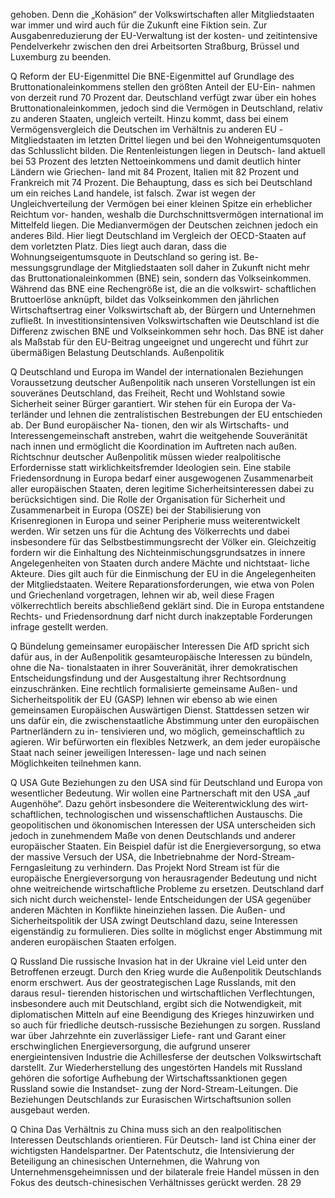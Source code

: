 gehoben. Denn die „Kohäsion“ der Volkswirtschaften aller Mitgliedstaaten war immer und wird auch für die 
Zukunft eine Fiktion sein. Zur Ausgabenreduzierung der EU-Verwaltung ist der kosten- und zeitintensive 
Pendelverkehr zwischen den drei Arbeitsorten Straßburg, Brüssel und Luxemburg zu beenden. 
 
Q Reform der EU-Eigenmittel
Die BNE-Eigenmittel auf Grundlage des Bruttonationaleinkommens stellen den größten Anteil der EU-Ein-
nahmen von derzeit rund 70 Prozent dar. Deutschland verfügt zwar über ein hohes Bruttonationaleinkommen, 
jedoch sind die Vermögen in Deutschland, relativ zu anderen Staaten, ungleich verteilt. Hinzu kommt, dass 
bei einem Vermögensvergleich die Deutschen im Verhältnis zu anderen EU 
-Mitgliedstaaten im letzten Drittel 
liegen und bei den Wohneigentumsquoten das Schlusslicht bilden. Die Rentenleistungen liegen in Deutsch-
land aktuell bei 53 Prozent des letzten Nettoeinkommens und damit deutlich hinter Ländern wie Griechen-
land mit 84 Prozent, Italien mit 82 Prozent und Frankreich mit 74 Prozent. Die Behauptung, dass es sich bei 
Deutschland um ein reiches Land handele, ist falsch.
Zwar ist wegen der Ungleichverteilung der Vermögen bei einer kleinen Spitze ein erheblicher Reichtum vor-
handen, weshalb die Durchschnittsvermögen international im Mittelfeld liegen. Die Medianvermögen der 
Deutschen zeichnen jedoch ein anderes Bild. Hier liegt Deutschland im Vergleich der OECD-Staaten auf dem 
vorletzten Platz. Dies liegt auch daran, dass die Wohnungseigentumsquote in Deutschland so gering ist. Be-
messungsgrundlage der Mitgliedstaaten soll daher in Zukunft nicht mehr das Bruttonationaleinkommen 
(BNE) sein, sondern das Volkseinkommen. Während das BNE eine Rechengröße ist, die an die volkswirt-
schaftlichen Bruttoerlöse anknüpft, bildet das Volkseinkommen den jährlichen Wirtschaftsertrag einer 
Volkswirtschaft ab, der Bürgern und Unternehmen zufließt. In investitionsintensiven Volkswirtschaften wie 
Deutschland ist die Differenz zwischen BNE und Volkseinkommen sehr hoch. Das BNE ist daher als Maßstab 
für den EU-Beitrag ungeeignet und ungerecht und führt zur übermäßigen Belastung Deutschlands. 
Außenpolitik
 
Q Deutschland und Europa im Wandel der internationalen Beziehungen
Voraussetzung deutscher Außenpolitik nach unseren Vorstellungen ist ein souveränes Deutschland, das 
Freiheit, Recht und Wohlstand sowie Sicherheit seiner Bürger garantiert. Wir stehen für ein Europa der Va-
terländer und lehnen die zentralistischen Bestrebungen der EU entschieden ab. Der Bund europäischer Na-
tionen, den wir als Wirtschafts- und Interessengemeinschaft anstreben, wahrt die weitgehende Souveränität 
nach innen und ermöglicht die Koordination im Auftreten nach außen. Richtschnur deutscher Außenpolitik 
müssen wieder realpolitische Erfordernisse statt wirklichkeitsfremder Ideologien sein. 
Eine stabile Friedensordnung in Europa bedarf einer ausgewogenen Zusammenarbeit aller europäischen 
Staaten, deren legitime Sicherheitsinteressen dabei zu berücksichtigen sind. Die Rolle der Organisation für 
Sicherheit und Zusammenarbeit in Europa (OSZE) bei der Stabilisierung von Krisenregionen in Europa und 
seiner Peripherie muss weiterentwickelt werden. Wir setzen uns für die Achtung des Völkerrechts und dabei 
insbesondere für das Selbstbestimmungsrecht der Völker ein. Gleichzeitig fordern wir die Einhaltung des 
Nichteinmischungsgrundsatzes in innere Angelegenheiten von Staaten durch andere Mächte und nichtstaat-
liche Akteure. Dies gilt auch für die Einmischung der EU in die Angelegenheiten der Mitgliedstaaten. Weitere 
Reparationsforderungen, wie etwa von Polen und Griechenland vorgetragen, lehnen wir ab, weil diese Fragen 
völkerrechtlich bereits abschließend geklärt sind. Die in Europa entstandene Rechts- und Friedensordnung 
darf nicht durch inakzeptable Forderungen infrage gestellt werden. 
 
 
Q Bündelung gemeinsamer europäischer Interessen
Die AfD spricht sich dafür aus, in der Außenpolitik gesamteuropäische Interessen zu bündeln, ohne die Na-
tionalstaaten in ihrer Souveränität, ihrer demokratischen Entscheidungsfindung und der Ausgestaltung ihrer 
Rechtsordnung einzuschränken. Eine rechtlich formalisierte gemeinsame Außen- und Sicherheitspolitik 
der EU (GASP) lehnen wir ebenso ab wie einen gemeinsamen Europäischen Auswärtigen Dienst. Stattdessen 
setzen wir uns dafür ein, die zwischenstaatliche Abstimmung unter den europäischen Partnerländern zu in-
tensivieren und, wo möglich, gemeinschaftlich zu agieren.
Wir befürworten ein flexibles Netzwerk, an dem jeder europäische Staat nach seiner jeweiligen Interessen-
lage und nach seinen Möglichkeiten teilnehmen kann.
 
Q USA
Gute Beziehungen zu den USA sind für Deutschland und Europa von wesentlicher Bedeutung. Wir wollen 
eine Partnerschaft mit den USA „auf Augenhöhe“. Dazu gehört insbesondere die Weiterentwicklung des wirt-
schaftlichen, technologischen und wissenschaftlichen Austauschs. Die geopolitischen und ökonomischen 
Interessen der USA unterscheiden sich jedoch in zunehmendem Maße von denen Deutschlands und anderer 
europäischer Staaten. Ein Beispiel dafür ist die Energieversorgung, so etwa der massive Versuch der USA, die 
Inbetriebnahme der Nord-Stream-Ferngasleitung zu verhindern. 
Das Projekt Nord Stream ist für die europäische Energieversorgung von herausragender Bedeutung und nicht 
ohne weitreichende wirtschaftliche Probleme zu ersetzen. Deutschland darf sich nicht durch weichenstel-
lende Entscheidungen der USA gegenüber anderen Mächten in Konflikte hineinziehen lassen. Die Außen- 
und Sicherheitspolitik der USA zwingt Deutschland dazu, seine Interessen eigenständig zu formulieren. Dies 
sollte in möglichst enger Abstimmung mit anderen europäischen Staaten erfolgen. 
 
Q Russland
Die russische Invasion hat in der Ukraine viel Leid unter den Betroffenen erzeugt. Durch den Krieg wurde die 
Außenpolitik Deutschlands enorm erschwert. Aus der geostrategischen Lage Russlands, mit den daraus resul-
tierenden historischen und wirtschaftlichen Verflechtungen, insbesondere auch mit Deutschland, ergibt sich 
die Notwendigkeit, mit diplomatischen Mitteln auf eine Beendigung des Krieges hinzuwirken und so auch für 
friedliche deutsch-russische Beziehungen zu sorgen. Russland war über Jahrzehnte ein zuverlässiger Liefe-
rant und Garant einer erschwinglichen Energieversorgung, die aufgrund unserer energieintensiven Industrie 
die Achillesferse der deutschen Volkswirtschaft darstellt. Zur Wiederherstellung des ungestörten Handels mit 
Russland gehören die sofortige Aufhebung der Wirtschaftssanktionen gegen Russland sowie die Instandset-
zung der Nord-Stream-Leitungen. Die Beziehungen Deutschlands zur Eurasischen Wirtschaftsunion sollen 
ausgebaut werden. 
 
Q China
Das Verhältnis zu China muss sich an den realpolitischen Interessen Deutschlands orientieren. Für Deutsch-
land ist China einer der wichtigsten Handelspartner. Der Patentschutz, die Intensivierung der Beteiligung an 
chinesischen Unternehmen, die Wahrung von Unternehmensgeheimnissen und der bilaterale freie Handel 
müssen in den Fokus des deutsch-chinesischen Verhältnisses gerückt werden.
28
29
